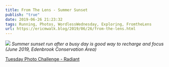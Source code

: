 ```yaml
---
title: From The Lens - Summer Sunset
publish: "true"
date: 2019-06-26 21:23:32
tags: Running, Photos, WordlessWednesday, Exploring, FromtheLens
url: https://ericmwalk.blog/2019/06/26/from-the-lens.html
---
```



![](https://ericmwalk.blog/uploads/2021/2d2e676b02.jpg)
*Summer sunset run after a busy day is  good way to recharge and focus (June 2019, Edenbrook Conservation Area)*

<a href="https://dutchgoesthephoto.net/2019/06/25/tuesday-photo-challenge-radiant/">Tuesday Photo Challenge - Radiant</a>